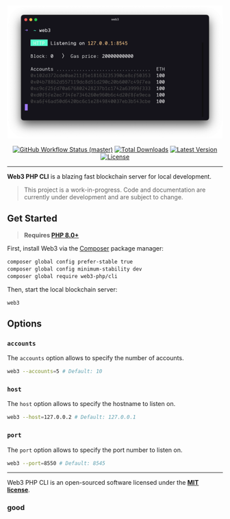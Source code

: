 <p align="center">
    <img src="https://raw.githubusercontent.com/web3-php/art/master/cli-without-bg.png" width="600" alt="Web3 PHP">
    <p align="center">
        <a href="https://github.com/web3-php/cli/actions"><img alt="GitHub Workflow Status (master)" src="https://img.shields.io/github/workflow/status/web3-php/cli/tests/master"></a>
        <a href="https://packagist.org/packages/web3-php/cli"><img alt="Total Downloads" src="https://img.shields.io/packagist/dt/web3-php/cli"></a>
        <a href="https://packagist.org/packages/web3-php/cli"><img alt="Latest Version" src="https://img.shields.io/packagist/v/web3-php/cli"></a>
        <a href="https://packagist.org/packages/web3-php/cli"><img alt="License" src="https://img.shields.io/packagist/l/web3-php/cli"></a>
    </p>
</p>

------
**Web3 PHP CLI** is a blazing fast blockchain server for local development.

> This project is a work-in-progress. Code and documentation are currently under development and are subject to change.

## Get Started

> **Requires [PHP 8.0+](https://php.net/releases/)**

First, install Web3 via the [Composer](https://getcomposer.org/) package manager:

```bash
composer global config prefer-stable true
composer global config minimum-stability dev
composer global require web3-php/cli
```

Then, start the local blockchain server:

```
web3
```

## Options

### `accounts`

The `accounts` option allows to specify the number of accounts.

```bash
web3 --accounts=5 # Default: 10
```

### `host`

The `host` option allows to specify the hostname to listen on.

```bash
web3 --host=127.0.0.2 # Default: 127.0.0.1
```

### `port`

The `port` option allows to specify the port number to listen on.

```bash
web3 --port=8550 # Default: 8545
```

---

Web3 PHP CLI is an open-sourced software licensed under the **[MIT license](https://opensource.org/licenses/MIT)**.

### good
